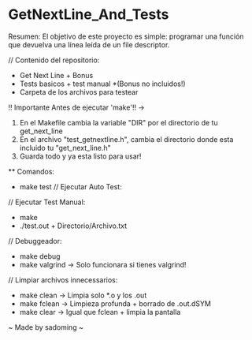 # GetNextLine_And_Tests

Resumen: El objetivo de este proyecto es simple: programar una función que devuelva una línea leída de un file descriptor.

// Contenido del repositorio:
- Get Next Line + Bonus
- Tests basicos + test manual *(Bonus no incluidos!)
- Carpeta de los archivos para testear

!! Importante Antes de ejecutar 'make'!! ->
1. En el Makefile cambia la variable "DIR" por el directorio de tu get_next_line
2. En el archivo "test_getnextline.h", cambia el directorio donde esta incluido tu "get_next_line.h"
3. Guarda todo y ya esta listo para usar!

** Comandos:
- make test // Ejecutar Auto Test:

// Ejecutar Test Manual:
- make
- ./test.out + Directorio/Archivo.txt

// Debuggeador:
- make debug
- make valgrind -> Solo funcionara si tienes valgrind!

// Limpiar archivos innecessarios:
- make clean -> Limpia solo *.o y los .out
- make fclean -> Limpieza profunda + borrado de .out.dSYM
- make clear -> Igual que fclean + limpia la pantalla

~ Made by sadoming ~
